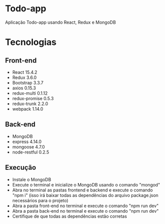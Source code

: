 # Todo-app
Aplicação Todo-app usando React, Redux e MongoDB

# Tecnologias
## Front-end
- React 15.4.2
- Redux 3.6.0
- Bootstrap 3.3.7
- axios 0.15.3
- redux-multi 0.1.12
- redux-promise 0.5.3
- redux-trunk 2.2.0
- webpack 1.14.0

## Back-end
- MongoDB
- express 4.14.0
- mongoose 4.7.0
- node-restful 0.2.5

## Execução
- Instale o MongoDB
- Execute o terminal e inicialize o MongoDB usando o comando "mongod"
- Abra no terminal as pastas frontend e backend e execute o comando "npm i" (isso irá baixar todas as dependências do arquivo package.json necessários para o projeto)
- Abra a pasta front-end no terminal e execute o comando "npm run dev"
- Abra a pasta back-end no terminal e execute o comando "npm run dev"
- Certifique de que todas as dependências estão corretas
